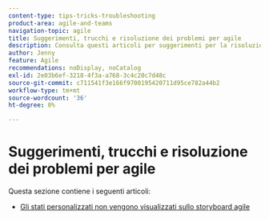 ```yaml
---
content-type: tips-tricks-troubleshooting
product-area: agile-and-teams
navigation-topic: agile
title: Suggerimenti, trucchi e risoluzione dei problemi per agile
description: Consulta questi articoli per suggerimenti per la risoluzione dei problemi di agile.
author: Jenny
feature: Agile
recommendations: noDisplay, noCatalog
exl-id: 2e03b6ef-3218-4f3a-a768-3c4c20c7d48c
source-git-commit: c711541f3e166f9700195420711d95ce782a44b2
workflow-type: tm+mt
source-wordcount: '36'
ht-degree: 0%

---
```


# Suggerimenti, trucchi e risoluzione dei problemi per agile

Questa sezione contiene i seguenti articoli:

* [Gli stati personalizzati non vengono visualizzati sullo storyboard agile](../../agile/tips-tricks-and-troubleshooting/custom-status-does-not-show.md)
